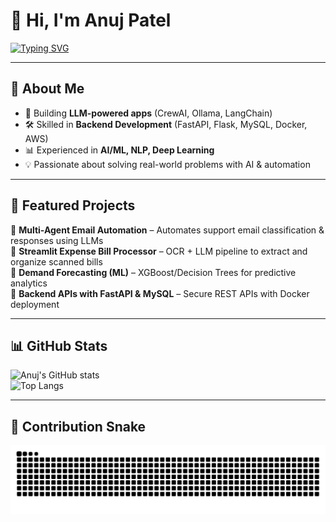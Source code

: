 # 👋 Hi, I'm Anuj Patel  

[![Typing SVG](https://readme-typing-svg.herokuapp.com?size=24&duration=4000&color=36BCF7&vCenter=true&lines=MS+CS+(AI%2FML)+@+UTA;Backend+Developer;AI+%7C+ML+%7C+LLMs+Enthusiast)](https://git.io/typing-svg)

---

## 🚀 About Me  
- 🔭 Building **LLM-powered apps** (CrewAI, Ollama, LangChain)  
- 🛠️ Skilled in **Backend Development** (FastAPI, Flask, MySQL, Docker, AWS)  
- 📊 Experienced in **AI/ML, NLP, Deep Learning**  
- 💡 Passionate about solving real-world problems with AI & automation  

---

## 📌 Featured Projects  
🔹 **Multi-Agent Email Automation** – Automates support email classification & responses using LLMs  
🔹 **Streamlit Expense Bill Processor** – OCR + LLM pipeline to extract and organize scanned bills  
🔹 **Demand Forecasting (ML)** – XGBoost/Decision Trees for predictive analytics  
🔹 **Backend APIs with FastAPI & MySQL** – Secure REST APIs with Docker deployment  

---

## 📊 GitHub Stats  

![Anuj's GitHub stats](https://github-readme-stats.vercel.app/api?username=anujpatel04&show_icons=true&theme=radical)  
![Top Langs](https://github-readme-stats.vercel.app/api/top-langs/?username=anujpatel04&layout=compact&theme=radical)  

---

## 🐍 Contribution Snake  
![Snake animation](https://github.com/anujpatel04/anujpatel04/blob/output/snake.svg)

